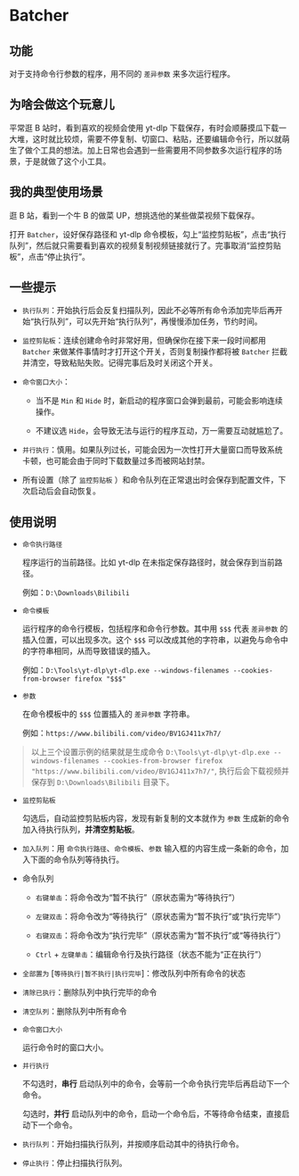 # Batcher

## 功能

对于支持命令行参数的程序，用不同的 `差异参数` 来多次运行程序。

## 为啥会做这个玩意儿

  平常逛 B 站时，看到喜欢的视频会使用 yt-dlp 下载保存，有时会顺藤摸瓜下载一大堆，这时就比较烦，需要不停复制、切窗口、粘贴，还要编辑命令行，所以就萌生了做个工具的想法。加上日常也会遇到一些需要用不同参数多次运行程序的场景，于是就做了这个小工具。

## 我的典型使用场景

  逛 B 站，看到一个牛 B 的做菜 UP，想挑选他的某些做菜视频下载保存。

  打开 `Batcher`，设好保存路径和 yt-dlp 命令模板，勾上“监控剪贴板”，点击“执行队列”，然后就只需要看到喜欢的视频复制视频链接就行了。完事取消“监控剪贴板”，点击“停止执行”。

## 一些提示

* `执行队列`：开始执行后会反复扫描队列，因此不必等所有命令添加完毕后再开始“执行队列”，可以先开始“执行队列”，再慢慢添加任务，节约时间。

* `监控剪贴板`：连续创建命令时非常好用，但确保你在接下来一段时间都用 `Batcher` 来做某件事情时才打开这个开关，否则复制操作都将被 `Batcher` 拦截并清空，导致粘贴失败。记得完事后及时关闭这个开关。

* `命令窗口大小`：

  - 当不是 `Min` 和 `Hide` 时，新启动的程序窗口会弹到最前，可能会影响连续操作。

  - 不建议选 `Hide`，会导致无法与运行的程序互动，万一需要互动就尴尬了。

* `并行执行`：慎用。如果队列过长，可能会因为一次性打开大量窗口而导致系统卡顿，也可能会由于同时下载数量过多而被网站封禁。

* 所有设置（除了 `监控剪贴板` ）和命令队列在正常退出时会保存到配置文件，下次启动后会自动恢复。

## 使用说明

* `命令执行路径`

  程序运行的当前路径。比如 yt-dlp 在未指定保存路径时，就会保存到当前路径。

  例如：`D:\Downloads\Bilibili`

* `命令模板`

  运行程序的命令行模板，包括程序和命令行参数。其中用 `$$$` 代表 `差异参数` 的插入位置，可以出现多次。这个 `$$$` 可以改成其他的字符串，以避免与命令中的字符串相同，从而导致错误的插入。

  例如：`D:\Tools\yt-dlp\yt-dlp.exe --windows-filenames --cookies-from-browser firefox "$$$"`

* `参数`

  在命令模板中的 `$$$` 位置插入的 `差异参数` 字符串。

  例如：`https://www.bilibili.com/video/BV1GJ411x7h7/`

> 以上三个设置示例的结果就是生成命令 `D:\Tools\yt-dlp\yt-dlp.exe --windows-filenames --cookies-from-browser firefox "https://www.bilibili.com/video/BV1GJ411x7h7/"`, 执行后会下载视频并保存到 `D:\Downloads\Bilibili` 目录下。

* `监控剪贴板`

  勾选后，自动监控剪贴板内容，发现有新复制的文本就作为 `参数` 生成新的命令加入待执行队列，**并清空剪贴板**。

* `加入队列`：用 `命令执行路径`、`命令模板`、`参数` 输入框的内容生成一条新的命令，加入下面的命令队列等待执行。

* 命令队列

  - `右键单击`：将命令改为“暂不执行”（原状态需为“等待执行”）

  - `左键双击`：将命令改为“等待执行”（原状态需为“暂不执行”或“执行完毕”）

  - `右键双击`：将命令改为“执行完毕”（原状态需为“暂不执行”或“等待执行”）

  - `Ctrl` + `左键单击`：编辑命令行及执行路径（状态不能为“正在执行”）

* `全部置为` [`等待执行|暂不执行|执行完毕`]：修改队列中所有命令的状态

* `清除已执行`：删除队列中执行完毕的命令

* `清空队列`：删除队列中所有命令

* `命令窗口大小`

  运行命令时的窗口大小。

* `并行执行`

  不勾选时，**串行** 启动队列中的命令，会等前一个命令执行完毕后再启动下一个命令。

  勾选时，**并行** 启动队列中的命令，启动一个命令后，不等待命令结束，直接启动下一个命令。

* `执行队列`：开始扫描执行队列，并按顺序启动其中的待执行命令。

* `停止执行`：停止扫描执行队列。
